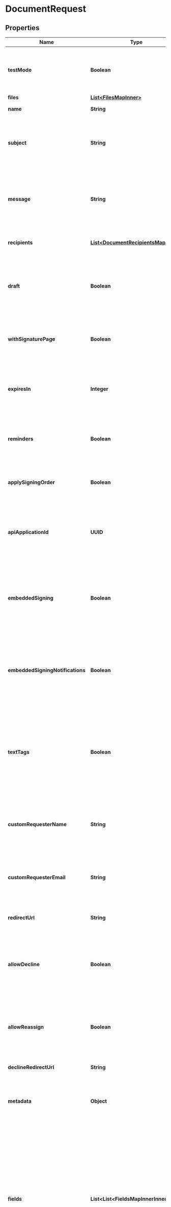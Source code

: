 

# DocumentRequest


## Properties

| Name | Type | Description | Notes |
|------------ | ------------- | ------------- | -------------|
|**testMode** | **Boolean** | Set to &#x60;true&#x60; to enable Test Mode. Documents created with Test Mode do not count towards API billing and are not legally binding. Defaults to &#x60;false&#x60; |  [optional] |
|**files** | [**List&lt;FilesMapInner&gt;**](FilesMapInner.md) |  |  |
|**name** | **String** | The name of the document. |  [optional] |
|**subject** | **String** | Email subject for the signature request that recipients will see. Defaults to the default system subject or a template subject (if the document is created from a template). |  [optional] |
|**message** | **String** | Email message for the signature request that recipients will see. Defaults to the default system message or a template message (if the document is created from a template). |  [optional] |
|**recipients** | [**List&lt;DocumentRecipientsMapInner&gt;**](DocumentRecipientsMapInner.md) | Document recipients are people that must complete and/or sign a document. |  |
|**draft** | **Boolean** | Whether the document can still be updated before sending a signature request. If set to &#x60;false&#x60; the document is sent for signing as part of this request. Defaults to &#x60;false&#x60;. |  [optional] |
|**withSignaturePage** | **Boolean** | When set to &#x60;true&#x60; the document will have a signature page added to the end, and all signers will be required to add their signature on that page. |  [optional] |
|**expiresIn** | **Integer** | Number of days before the signature request expires. Defaults to the account expiration setting or template expiration (if the document is created from a template). |  [optional] |
|**reminders** | **Boolean** | Whether to send signing reminders to recipients. Reminders are sent on day 3, day 6, and day 10 if set to &#x60;true&#x60;. Defaults to &#x60;true&#x60;. |  [optional] |
|**applySigningOrder** | **Boolean** | When set to &#x60;true&#x60; recipients will sign one at a time in the order of the &#x60;recipients&#x60; collection of this request. |  [optional] |
|**apiApplicationId** | **UUID** | Unique identifier for API Application settings to use. API Applications are optional and mainly used when isolating OAuth apps or for more control over embedded API settings |  [optional] |
|**embeddedSigning** | **Boolean** | When set to &#x60;true&#x60; it enables embedded signing in your website/web application. Embedded functionality works with an iFrame and email authentication is disabled. :embedded_signinig defaults to &#x60;false&#x60;. |  [optional] |
|**embeddedSigningNotifications** | **Boolean** | On embedding signing, document owners (and CC&#39;d contacts) do not get a notification email when documents have been completed. Setting this param to &#x60;true&#x60; will send out those final completed notifications. Default is &#x60;false&#x60; |  [optional] |
|**textTags** | **Boolean** | An alternative way (if you can’t use the recommended way) of placing fields in specific locations of your document by using special text tags. Useful when changing the content of your files changes the location of fields. See API documentation for “Text Tags” for details. Defaults to false. |  [optional] |
|**customRequesterName** | **String** | Sets the custom requester name for the document. When set, this is the name used for all email communications, signing notifications, and in the audit file. |  [optional] |
|**customRequesterEmail** | **String** | Sets the custom requester email for the document. When set, this is the email used for all email communications, signing notifications, and in the audit file. |  [optional] |
|**redirectUrl** | **String** | A URL that recipients are redirected to after successfully signing a document. |  [optional] |
|**allowDecline** | **Boolean** | Whether to allow recipients the option to decline signing a document. If multiple signers are involved in a document, any single recipient can cancel the entire document signing process by declining to sign. |  [optional] |
|**allowReassign** | **Boolean** | In some cases a signer is not the right person to sign and may need to reassign their signing responsibilities to another person. This feature allows them to reassign the document to someone else. |  [optional] |
|**declineRedirectUrl** | **String** | A URL that recipients are redirected to if the document is declined. |  [optional] |
|**metadata** | **Object** | Optional key-value data that can be associated with the document. If set, will be available every time the document data is returned. |  [optional] |
|**fields** | **List&lt;List&lt;FieldsMapInnerInner&gt;&gt;** | Document fields placed on a document for collecting data or signatures from recipients. At least one field must be present in the Create Document request if &#x60;draft&#x60; is &#x60;false&#x60; (unless adding a signature page by using &#x60;with_signature_page&#x60;). Field data should be sent as a 2-dimensional JSON array. One array of fields is needed for each file in the files array. An array of fields can be empty if you have a file that does not contain any fields. |  [optional] |
|**attachmentRequests** | [**List&lt;AttachmentRequestsMapInner&gt;**](AttachmentRequestsMapInner.md) | Attachments that a recipient must upload to complete the signing process. Attachment requests are shown after all document fields have been completed. |  [optional] |
|**copiedContacts** | [**List&lt;CopiedContactsMapInner&gt;**](CopiedContactsMapInner.md) | Copied contacts are emailed the final document once it has been completed by all recipients. |  [optional] |



